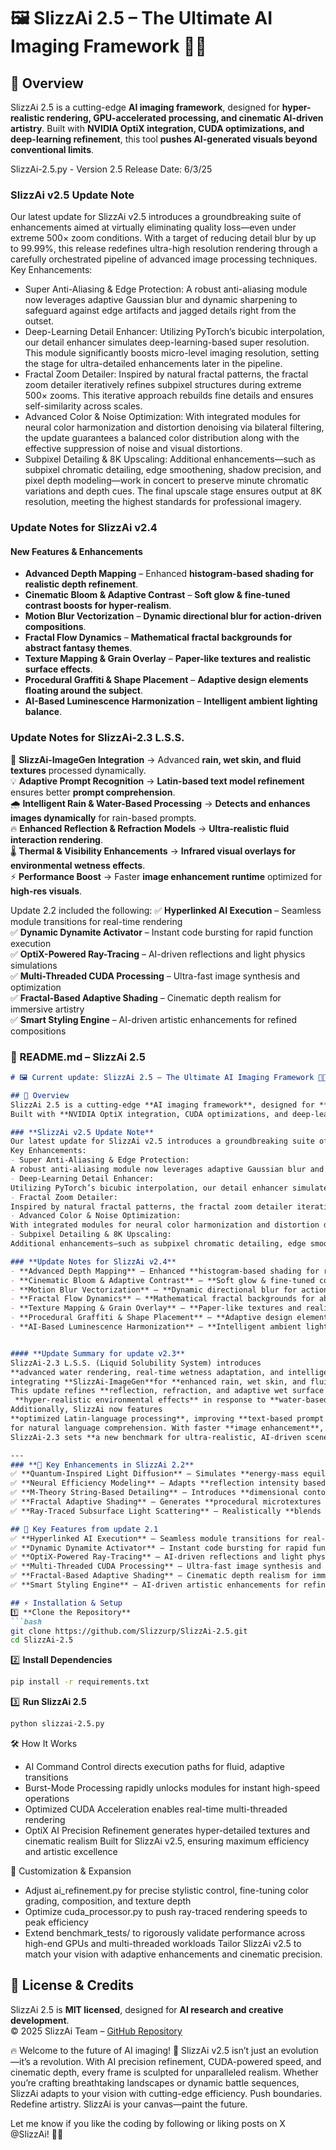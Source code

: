# 🖼️ SlizzAi 2.5 – The Ultimate AI Imaging Framework 🚀🔥  

## 📌 Overview  
SlizzAi 2.5 is a cutting-edge **AI imaging framework**, designed for **hyper-realistic rendering, GPU-accelerated processing, and cinematic AI-driven artistry**. Built with **NVIDIA OptiX integration, CUDA optimizations, and deep-learning refinement**, this tool **pushes AI-generated visuals beyond conventional limits**.  

SlizzAi-2.5.py - Version 2.5
Release Date: 6/3/25

### **SlizzAi v2.5 Update Note**
Our latest update for SlizzAi v2.5 introduces a groundbreaking suite of enhancements aimed at virtually eliminating quality loss—even under extreme 500× zoom conditions. With a target of reducing detail blur by up to 99.99%, this release redefines ultra-high resolution rendering through a carefully orchestrated pipeline of advanced image processing techniques.
Key Enhancements:
- Super Anti-Aliasing & Edge Protection:
A robust anti-aliasing module now leverages adaptive Gaussian blur and dynamic sharpening to safeguard against edge artifacts and jagged details right from the outset.
- Deep-Learning Detail Enhancer:
Utilizing PyTorch’s bicubic interpolation, our detail enhancer simulates deep-learning-based super resolution. This module significantly boosts micro-level imaging resolution, setting the stage for ultra-detailed enhancements later in the pipeline.
- Fractal Zoom Detailer:
Inspired by natural fractal patterns, the fractal zoom detailer iteratively refines subpixel structures during extreme 500× zooms. This iterative approach rebuilds fine details and ensures self-similarity across scales.
- Advanced Color & Noise Optimization:
With integrated modules for neural color harmonization and distortion denoising via bilateral filtering, the update guarantees a balanced color distribution along with the effective suppression of noise and visual distortions.
- Subpixel Detailing & 8K Upscaling:
Additional enhancements—such as subpixel chromatic detailing, edge smoothening, shadow precision, and pixel depth modeling—work in concert to preserve minute chromatic variations and depth cues. The final upscale stage ensures output at 8K resolution, meeting the highest standards for professional imagery.

### **Update Notes for SlizzAi v2.4**
#### **New Features & Enhancements**
- **Advanced Depth Mapping** – Enhanced **histogram-based shading for realistic depth refinement**.
- **Cinematic Bloom & Adaptive Contrast** – **Soft glow & fine-tuned contrast boosts for hyper-realism**.
- **Motion Blur Vectorization** – **Dynamic directional blur for action-driven compositions**.
- **Fractal Flow Dynamics** – **Mathematical fractal backgrounds for abstract fantasy themes**.
- **Texture Mapping & Grain Overlay** – **Paper-like textures and realistic surface effects**.
- **Procedural Graffiti & Shape Placement** – **Adaptive design elements floating around the subject**.
- **AI-Based Luminescence Harmonization** – **Intelligent ambient lighting balance**.

### **Update Notes for SlizzAi-2.3 L.S.S.**
🚀 **SlizzAi-ImageGen Integration** → Advanced **rain, wet skin, and fluid textures** processed dynamically.  
💡 **Adaptive Prompt Recognition** → **Latin-based text model refinement** ensures better **prompt comprehension**.  
🌧 **Intelligent Rain & Water-Based Processing** → **Detects and enhances images dynamically** for rain-based prompts.  
🔥 **Enhanced Reflection & Refraction Models** → **Ultra-realistic fluid interaction rendering**.  
🌡 **Thermal & Visibility Enhancements** → **Infrared visual overlays for environmental wetness effects**.  
⚡ **Performance Boost** → Faster **image enhancement runtime** optimized for **high-res visuals**.

Update 2.2 included the following:
✅ **Hyperlinked AI Execution** – Seamless module transitions for real-time rendering  
✅ **Dynamic Dynamite Activator** – Instant code bursting for rapid function execution  
✅ **OptiX-Powered Ray-Tracing** – AI-driven reflections and light physics simulations  
✅ **Multi-Threaded CUDA Processing** – Ultra-fast image synthesis and optimization  
✅ **Fractal-Based Adaptive Shading** – Cinematic depth realism for immersive artistry  
✅ **Smart Styling Engine** – AI-driven artistic enhancements for refined compositions  

### **📌 README.md – SlizzAi 2.5**
```md
# 🖼️ Current update: SlizzAi 2.5 – The Ultimate AI Imaging Framework 🚀🔥  

## 📌 Overview  
SlizzAi 2.5 is a cutting-edge **AI imaging framework**, designed for **hyper-realistic rendering, GPU-accelerated processing, and cinematic AI-driven artistry**.
Built with **NVIDIA OptiX integration, CUDA optimizations, and deep-learning refinement**, this tool **pushes AI-generated visuals beyond conventional limits**.

### **SlizzAi v2.5 Update Note**
Our latest update for SlizzAi v2.5 introduces a groundbreaking suite of enhancements aimed at virtually eliminating quality loss—even under extreme 500× zoom conditions. With a target of reducing detail blur by up to 99.99%, this release redefines ultra-high resolution rendering through a carefully orchestrated pipeline of advanced image processing techniques.
Key Enhancements:
- Super Anti-Aliasing & Edge Protection:
A robust anti-aliasing module now leverages adaptive Gaussian blur and dynamic sharpening to safeguard against edge artifacts and jagged details right from the outset.
- Deep-Learning Detail Enhancer:
Utilizing PyTorch’s bicubic interpolation, our detail enhancer simulates deep-learning-based super resolution. This module significantly boosts micro-level imaging resolution, setting the stage for ultra-detailed enhancements later in the pipeline.
- Fractal Zoom Detailer:
Inspired by natural fractal patterns, the fractal zoom detailer iteratively refines subpixel structures during extreme 500× zooms. This iterative approach rebuilds fine details and ensures self-similarity across scales.
- Advanced Color & Noise Optimization:
With integrated modules for neural color harmonization and distortion denoising via bilateral filtering, the update guarantees a balanced color distribution along with the effective suppression of noise and visual distortions.
- Subpixel Detailing & 8K Upscaling:
Additional enhancements—such as subpixel chromatic detailing, edge smoothening, shadow precision, and pixel depth modeling—work in concert to preserve minute chromatic variations and depth cues. The final upscale stage ensures output at 8K resolution, meeting the highest standards for professional imagery.

### **Update Notes for SlizzAi v2.4**
- **Advanced Depth Mapping** – Enhanced **histogram-based shading for realistic depth refinement**.
- **Cinematic Bloom & Adaptive Contrast** – **Soft glow & fine-tuned contrast boosts for hyper-realism**.
- **Motion Blur Vectorization** – **Dynamic directional blur for action-driven compositions**.
- **Fractal Flow Dynamics** – **Mathematical fractal backgrounds for abstract fantasy themes**.
- **Texture Mapping & Grain Overlay** – **Paper-like textures and realistic surface effects**.
- **Procedural Graffiti & Shape Placement** – **Adaptive design elements floating around the subject**.
- **AI-Based Luminescence Harmonization** – **Intelligent ambient lighting balance**.


#### **Update Summary for update v2.3**
SlizzAi-2.3 L.S.S. (Liquid Solubility System) introduces
**advanced water rendering, real-time wetness adaptation, and intelligent prompt comprehension**,
integrating **SlizzAi-ImageGen**for **enhanced rain, wet skin, and fluid texture processing**.
This update refines **reflection, refraction, and adaptive wet surface rendering**, ensuring
 **hyper-realistic environmental effects** in response to **water-based prompts**.
Additionally, SlizzAi now features
**optimized Latin-language processing**, improving **text-based prompt recognition**
for natural language comprehension. With faster **image enhancement**, **thermal wetness visibility**, and **dynamic fluid interactions**,
SlizzAi-2.3 sets **a new benchmark for ultra-realistic, AI-driven scene generation**.

---
### **🔹 Key Enhancements in SlizzAi 2.2**
✅ **Quantum-Inspired Light Diffusion** – Simulates **energy-mass equilibrium** for balanced skin shading  
✅ **Neural Efficiency Modeling** – Adapts **reflection intensity based on cognitive response equations**  
✅ **M-Theory String-Based Detailing** – Introduces **dimensional contouring for lifelike glow and depth**  
✅ **Fractal Adaptive Shading** – Generates **procedural microtextures to enhance fine details**  
✅ **Ray-Traced Subsurface Light Scattering** – Realistically **blends skin tones using AI-driven diffusion**  

## 🚀 Key Features from update 2.1  
✅ **Hyperlinked AI Execution** – Seamless module transitions for real-time rendering  
✅ **Dynamic Dynamite Activator** – Instant code bursting for rapid function execution  
✅ **OptiX-Powered Ray-Tracing** – AI-driven reflections and light physics simulations  
✅ **Multi-Threaded CUDA Processing** – Ultra-fast image synthesis and optimization  
✅ **Fractal-Based Adaptive Shading** – Cinematic depth realism for immersive artistry  
✅ **Smart Styling Engine** – AI-driven artistic enhancements for refined compositions  

## ⚡ Installation & Setup  
1️⃣ **Clone the Repository**  
```bash
git clone https://github.com/Slizzurp/SlizzAi-2.5.git
cd SlizzAi-2.5
```

2️⃣ **Install Dependencies**  
```bash
pip install -r requirements.txt
```

3️⃣ **Run SlizzAi 2.5**  
```bash
python slizzai-2.5.py
```
🛠️ How It Works
- AI Command Control directs execution paths for fluid, adaptive transitions
- Burst-Mode Processing rapidly unlocks modules for instant high-speed operations
- Optimized CUDA Acceleration enables real-time multi-threaded rendering
- OptiX AI Precision Refinement generates hyper-detailed textures and cinematic realism
Built for SlizzAi v2.5, ensuring maximum efficiency and artistic excellence

🎨 Customization & Expansion
- Adjust ai_refinement.py for precise stylistic control, fine-tuning color grading, composition, and texture depth
- Optimize cuda_processor.py to push ray-traced rendering speeds to peak efficiency
- Extend benchmark_tests/ to rigorously validate performance across high-end GPUs and multi-threaded workloads
Tailor SlizzAi v2.5 to match your vision with adaptive enhancements and cinematic precision.

## 🔗 License & Credits  
SlizzAi 2.5 is **MIT licensed**, designed for **AI research and creative development**.  
© 2025 SlizzAi Team – [GitHub Repository](https://github.com/Slizzurp/SlizzAi-2.0)  

🔥 Welcome to the future of AI imaging! 🚀
SlizzAi v2.5 isn’t just an evolution—it’s a revolution. With AI precision refinement, CUDA-powered speed, and cinematic depth, every frame is sculpted for unparalleled realism. Whether you’re crafting breathtaking landscapes or dynamic battle sequences, SlizzAi adapts to your vision with cutting-edge efficiency.
Push boundaries. Redefine artistry. SlizzAi is your canvas—paint the future.

Let me know if you like the coding by following or liking posts on X @SlizzAi! 🚀🎨
